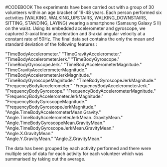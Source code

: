 #CODEBOOK
The experiments have been carried out with a group of 30 volunteers within an age bracket of 19-48 years. Each person performed six activities (WALKING, WALKING_UPSTAIRS, WALKING_DOWNSTAIRS, SITTING, STANDING, LAYING) wearing a smartphone (Samsung Galaxy S II) on the waist. Using its embedded accelerometer and gyroscope, we captured 3-axial linear acceleration and 3-axial angular velocity at a constant rate of 50Hz.
The final data set contains the only the mean and standard deviation of the following features : 

 "TimeBodyAccelerometer."                            "TimeGravityAccelerometer."                        
 "TimeBodyAccelerometerJerk."                        "TimeBodyGyroscope."                               
 "TimeBodyGyroscopeJerk."                            "TimeBodyAccelerometerMagnitude."                  
 "TimeGravityAccelerometerMagnitude."                "TimeBodyAccelerometerJerkMagnitude."              
 "TimeBodyGyroscopeMagnitude."                       "TimeBodyGyroscopeJerkMagnitude."                  
 "FrequencyBodyAccelerometer."                       "FrequencyBodyAccelerometerJerk."                  
 "FrequencyBodyGyroscope."                           "FrequencyBodyAccelerometerMagnitude."             
 "FrequencyBodyAccelerometerJerkMagnitude."          "FrequencyBodyGyroscopeMagnitude."                 
 "FrequencyBodyGyroscopeJerkMagnitude."              "Angle.TimeBodyAccelerometerMean.Gravity."         
 "Angle.TimeBodyAccelerometerJerkMean..GravityMean." "Angle.TimeBodyGyroscopeMean.GravityMean."         
 "Angle.TimeBodyGyroscopeJerkMean.GravityMean."      "Angle.X.GravityMean."                             
 "Angle.Y.GravityMean."                              "Angle.Z.GravityMean."

The data has been grouped by each activity performed and there were multiple sets of data for each activity for each volunteer which was summarised by taking out the average.

